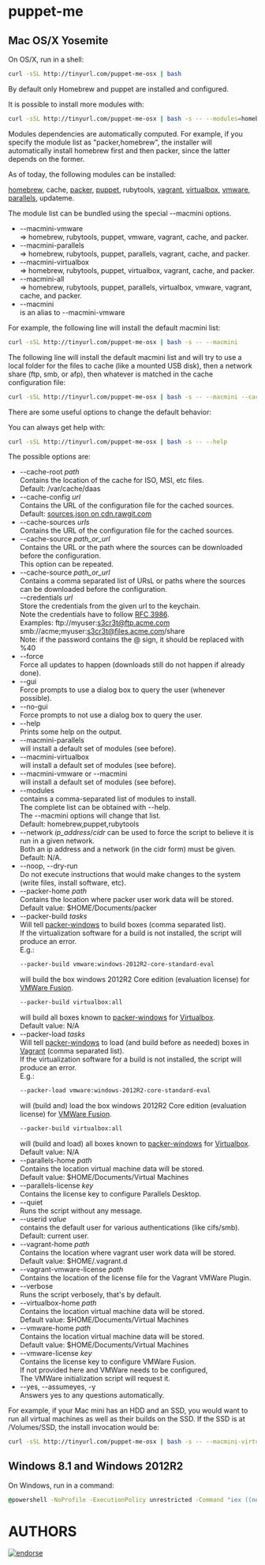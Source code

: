puppet-me
=========

Mac OS/X Yosemite
-----------------

On OS/X, run in a shell:

```sh
curl -sSL http://tinyurl.com/puppet-me-osx | bash
```

By default only Homebrew and puppet are installed and configured.

It is possible to install more modules with:

```sh
curl -sSL http://tinyurl.com/puppet-me-osx | bash -s -- --modules=homebrew,vagrant,packer
```

Modules dependencies are automatically computed.
For example, if you specify the module list as "packer,homebrew", the installer will automatically install homebrew first and then packer, since the latter depends on the former.

As of today, the following modules can be installed:

[homebrew](http://brew.sh), cache, [packer](https://packer.io), [puppet](https://puppetlabs.com), rubytools, [vagrant](https://vagrantup.com), [virtualbox](https://www.virtualbox.org), [vmware](http://www.vmware.com/products/fusion), [parallels](http://www.parallels.com), updateme.

The module list can be bundled using the special --macmini options.

- --macmini-vmware  
  => homebrew, rubytools, puppet, vmware, vagrant, cache, and packer.
- --macmini-parallels  
  => homebrew, rubytools, puppet, parallels, vagrant, cache, and packer.
- --macmini-virtualbox  
  => homebrew, rubytools, puppet, virtualbox, vagrant, cache, and packer.
- --macmini-all  
  => homebrew, rubytools, puppet, parallels, virtualbox, vmware, vagrant, cache, and packer.
- --macmini  
  is an alias to --macmini-vmware

For example, the following line will install the default macmini list:
```sh
curl -sSL http://tinyurl.com/puppet-me-osx | bash -s -- --macmini
```

The following line will install the default macmini list and will try to use a local folder for the files to cache (like a mounted USB disk), then a network share (ftp, smb, or afp), then whatever is matched in the cache configuration file:
```sh
curl -sSL http://tinyurl.com/puppet-me-osx | bash -s -- --macmini --cache-source /Volumes/JetDrive/ISO --cache-source afp://nas/public/ISO
```

There are some useful options to change the default behavior:

You can always get help with:
```sh
curl -sSL http://tinyurl.com/puppet-me-osx | bash -s -- --help
```

The possible options are:

- --cache-root *path*  
  Contains the location of the cache for ISO, MSI, etc files.  
  Default: /var/cache/daas
- --cache-config *url*  
  Contains the URL of the configuration file for the cached sources.  
  Default: [sources.json on cdn.rawgit.com](https://cdn.rawgit.com/inin-apac/puppet-me/f74d7ec3242afce03a29e061eb93ed36cca1e9ee/config/sources.json)
- --cache-sources *urls*  
  Contains the URL of the configuration file for the cached sources.  
- --cache-source *path_or_url*  
  Contains the URL or the path where the sources can be downloaded before the configuration.  
  This option can be repeated.  
- --cache-source *path_or_url*  
  Contains a comma separated list of URsL or paths where the sources can be downloaded before the configuration.  
--credentials *url*  
  Store the credentials from the given url to the keychain.  
  Note the credentials have to follow [RFC 3986](https://tools.ietf.org/html/rfc3986).  
  Examples: ftp://myuser:s3cr3t@ftp.acme.com  
            smb://acme;myuser:s3cr3t@files.acme.com/share  
  Note: if the password contains the @ sign, it should be replaced with %40  
- --force  
  Force all updates to happen (downloads still do not happen if already done).
- --gui  
  Force prompts to use a dialog box to query the user (whenever possible).   
- --no-gui  
  Force prompts to not use a dialog box to query the user.  
- --help  
  Prints some help on the output.
- --macmini-parallels  
  will install a default set of modules (see before).
- --macmini-virtualbox  
  will install a default set of modules (see before).
- --macmini-vmware or --macmini  
  will install a default set of modules (see before).
- --modules  
  contains a comma-separated list of modules to install.  
  The complete list can be obtained with --help.  
  The --macmini options will change that list.  
  Default: homebrew,puppet,rubytools
- --network  *ip_address*/*cidr*
  can be used to force the script to believe it is run in a given network.  
  Both an ip address and a network (in the cidr form) must be given.  
  Default: N/A.
- --noop, --dry-run  
  Do not execute instructions that would make changes to the system (write files, install software, etc).
- --packer-home *path*  
  Contains the location where packer user work data will be stored.  
  Default value: $HOME/Documents/packer
- --packer-build *tasks*  
  Will tell [packer-windows](https://github.com/gildas/packer-windows) to build boxes (comma separated list).  
  If the virtualization software for a build is not installed, the script will produce an error.  
  E.g.:  
  ```sh
  --packer-build vmware:windows-2012R2-core-standard-eval  
  ```
  will build the box windows 2012R2 Core edition (evaluation license) for [VMWare Fusion](http://www.vmware.com/products/fusion).  
  ```sh
  --packer-build virtualbox:all  
  ```
  will build all boxes known to [packer-windows](https://github.com/gildas/packer-windows) for [Virtualbox](http://www.virtualbox.org).  
  Default value: N/A  
- --packer-load *tasks*  
  Will tell [packer-windows](https://github.com/gildas/packer-windows) to load (and build before as needed) boxes in [Vagrant](http://vagrantup.com) (comma separated list).  
  If the virtualization software for a build is not installed, the script will produce an error.  
  E.g.:  
  ```sh
  --packer-load vmware:windows-2012R2-core-standard-eval  
  ```
  will (build and) load the box windows 2012R2 Core edition (evaluation license) for [VMWare Fusion](http://www.vmware.com/products/fusion).  
  ```sh
  --packer-build virtualbox:all  
  ```
  will (build and load) all boxes known to [packer-windows](https://github.com/gildas/packer-windows) for [Virtualbox](http://www.virtualbox.org).  
  Default value: N/A  
- --parallels-home *path*  
  Contains the location virtual machine data will be stored.  
  Default value: $HOME/Documents/Virtual Machines
- --parallels-license *key*  
  Contains the license key to configure Parallels Desktop.  
- --quiet  
  Runs the script without any message.
- --userid *value*  
  contains the default user for various authentications (like cifs/smb).  
  Default: current user.
- --vagrant-home *path*  
  Contains the location where vagrant user work data will be stored.  
  Default value: $HOME/.vagrant.d
- --vagrant-vmware-license *path*  
  Contains the location of the license file for the Vagrant VMWare Plugin.
- --verbose  
  Runs the script verbosely, that's by default.
- --virtualbox-home *path*  
  Contains the location virtual machine data will be stored.  
  Default value: $HOME/Documents/Virtual Machines
- --vmware-home *path*  
  Contains the location virtual machine data will be stored.  
  Default value: $HOME/Documents/Virtual Machines
- --vmware-license *key*  
  Contains the license key to configure VMWare Fusion.  
  If not provided here and VMWare needs to be configured,  
  The VMWare initialization script will request it.  
- --yes, --assumeyes, -y  
  Answers yes to any questions automatically.

For example, if your Mac mini has an HDD and an SSD, you would want to run all virtual machines as well as their builds on the SSD. If the SSD is at /Volumes/SSD, the install invocation would be:

```sh
curl -sSL http://tinyurl.com/puppet-me-osx | bash -s -- --macmini-virtualbox --packer-home /Volumes/SSD/packer --vagrant-home /Volumes/SSD/vagrant --virtualbox-home /Volumes/SSD/Virtualbox
```


Windows 8.1 and Windows 2012R2
------------------------------

On Windows, run in a command:
```cmd
@powershell -NoProfile -ExecutionPolicy unrestricted -Command "iex ((new-object net.webclient).DownloadString('http://tinyurl.com/kfrj7tn'))"
```

AUTHORS
=======
[![endorse](https://api.coderwall.com/gildas/endorsecount.png)](https://coderwall.com/gildas)
